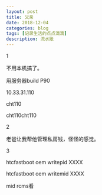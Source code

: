 ```yaml
---
layout: post
title: 父亲
date: 2018-12-04
categories: blog
tags: [记录生活的点点滴滴]
description: 流水账
---
```


1 

不用本机搞了。

用服务器build P90

10.33.31.110

cht110

cht110cht110

2

老爸让我帮他管理私房钱，怪怪的感觉。

3

htcfastboot oem writepid XXXX

htcfastboot oem writemid XXXX

mid rcms看



